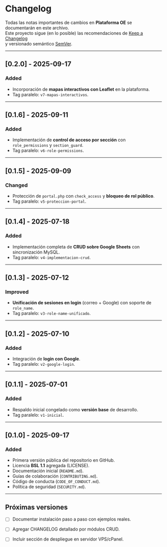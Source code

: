 # Changelog

Todas las notas importantes de cambios en **Plataforma OE** se documentarán en este archivo.  
Este proyecto sigue (en lo posible) las recomendaciones de [Keep a Changelog](https://keepachangelog.com/es-ES/1.0.0/)  
y versionado semántico [SemVer](https://semver.org/lang/es/).

---

## [0.2.0] - 2025-09-17
### Added
- Incorporación de **mapas interactivos con Leaflet** en la plataforma.
- Tag paralelo: `v7-mapas-interactivos`.

---

## [0.1.6] - 2025-09-11
### Added
- Implementación de **control de acceso por sección** con `role_permissions` y `section_guard`.
- Tag paralelo: `v6-role-permissions`.

---

## [0.1.5] - 2025-09-09
### Changed
- Protección de `portal.php` con `check_access` y **bloqueo de rol público**.
- Tag paralelo: `v5-proteccion-portal`.

---

## [0.1.4] - 2025-07-18
### Added
- Implementación completa de **CRUD sobre Google Sheets** con sincronización MySQL.
- Tag paralelo: `v4-implementacion-crud`.

---

## [0.1.3] - 2025-07-12
### Improved
- **Unificación de sesiones en login** (correo + Google) con soporte de `role_name`.
- Tag paralelo: `v3-role-name-unificado`.

---

## [0.1.2] - 2025-07-10
### Added
- Integración de **login con Google**.
- Tag paralelo: `v2-google-login`.

---

## [0.1.1] - 2025-07-01
### Added
- Respaldo inicial congelado como **versión base** de desarrollo.
- Tag paralelo: `v1-inicial`.

---

## [0.1.0] - 2025-09-17
### Added
- Primera versión pública del repositorio en GitHub.
- Licencia **BSL 1.1** agregada (LICENSE).
- Documentación inicial (`README.md`).
- Guías de colaboración (`CONTRIBUTING.md`).
- Código de conducta (`CODE_OF_CONDUCT.md`).
- Política de seguridad (`SECURITY.md`).

---

## Próximas versiones
- [ ] Documentar instalación paso a paso con ejemplos reales.  
- [ ] Agregar CHANGELOG detallado por módulos CRUD.  
- [ ] Incluir sección de despliegue en servidor VPS/cPanel.  
 
